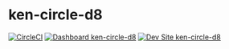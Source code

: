 # ken-circle-d8

[![CircleCI](https://circleci.com/gh/marfillaster/ken-circle-d8.svg?style=shield)](https://circleci.com/gh/marfillaster/ken-circle-d8)
[![Dashboard ken-circle-d8](https://img.shields.io/badge/dashboard-ken_circle_d8-yellow.svg)](https://dashboard.pantheon.io/sites/70e01ecd-01ba-4b0a-9387-be2f561db831#dev/code)
[![Dev Site ken-circle-d8](https://img.shields.io/badge/site-ken_circle_d8-blue.svg)](http://dev-ken-circle-d8.pantheonsite.io/)